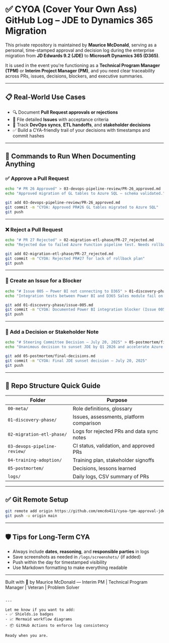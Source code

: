 # ✅ CYOA (Cover Your Own Ass) GitHub Log – JDE to Dynamics 365 Migration

This private repository is maintained by **Maurice McDonald**, serving as a personal, time-stamped approval and decision log during the enterprise migration from **JD Edwards 9.2 (JDE)** to **Microsoft Dynamics 365 (D365)**.

It is used in the event you're functioning as a **Technical Program Manager (TPM)** or **Interim Project Manager (PM)**, and you need clear traceability across PRs, issues, decisions, blockers, and executive summaries.

---

## 📋 Real-World Use Cases

- 🔍 Document **Pull Request approvals or rejections**
- 📌 File detailed **Issues** with acceptance criteria
- 🔁 Track **DevOps syncs**, **ETL handoffs**, and **stakeholder decisions**
- ✅ Build a CYA-friendly trail of your decisions with timestamps and commit hashes

---

## 🔧 Commands to Run When Documenting Anything

### ✅ Approve a Pull Request

```bash
echo "# PR 26 Approved" > 03-devops-pipeline-review/PR-26_approved.md
echo "Approved migration of GL tables to Azure SQL – schema validated." >> 03-devops-pipeline-review/PR-26_approved.md

git add 03-devops-pipeline-review/PR-26_approved.md
git commit -m "CYOA: Approved PR#26 GL tables migrated to Azure SQL"
git push
````

---

### ❌ Reject a Pull Request

```bash
echo "# PR 27 Rejected" > 02-migration-etl-phase/PR-27_rejected.md
echo "Rejected due to failed Azure Function pipeline test. Needs rollback plan." >> 02-migration-etl-phase/PR-27_rejected.md

git add 02-migration-etl-phase/PR-27_rejected.md
git commit -m "CYOA: Rejected PR#27 for lack of rollback plan"
git push
```

---

### 🐛 Create an Issue for a Blocker

```bash
echo "# Issue 005 – Power BI not connecting to D365" > 01-discovery-phase/issue-005.md
echo "Integration tests between Power BI and D365 Sales module fail on auth token renewal." >> 01-discovery-phase/issue-005.md

git add 01-discovery-phase/issue-005.md
git commit -m "CYOA: Documented Power BI integration blocker (Issue 005)"
git push
```

---

### 🧠 Add a Decision or Stakeholder Note

```bash
echo "# Steering Committee Decision – July 20, 2025" > 05-postmortem/final-decisions.md
echo "Unanimous decision to sunset JDE by Q1 2026 and accelerate Azure adoption." >> 05-postmortem/final-decisions.md

git add 05-postmortem/final-decisions.md
git commit -m "CYOA: Final JDE sunset decision – July 20, 2025"
git push
```

---

## 📁 Repo Structure Quick Guide

| Folder                       | Purpose                                   |
| ---------------------------- | ----------------------------------------- |
| `00-meta/`                   | Role definitions, glossary                |
| `01-discovery-phase/`        | Issues, assessments, platform comparison  |
| `02-migration-etl-phase/`    | Logs for rejected PRs and data sync notes |
| `03-devops-pipeline-review/` | CI status, validation, and approved PRs   |
| `04-training-adoption/`      | Training plan, stakeholder signoffs       |
| `05-postmortem/`             | Decisions, lessons learned                |
| `logs/`                      | Daily logs, CSV summary of PRs            |

---

## ✅ Git Remote Setup

```bash
git remote add origin https://github.com/emcdo411/cyoa-tpm-approval-jde-to-d365.git
git push -u origin main
```

---

## 🛡️ Tips for Long-Term CYA

* Always include **dates**, **reasoning**, and **responsible parties** in logs
* Save screenshots as needed in `/logs/screenshots/` (if added)
* Push within the day for timestamped visibility
* Use Markdown formatting to make everything readable

---

Built with 💼 by Maurice McDonald — Interim PM | Technical Program Manager | Veteran | Problem Solver

```

---

Let me know if you want to add:
- ✅ Shields.io badges
- 📈 Mermaid workflow diagrams
- 📦 GitHub Actions to enforce log consistency

Ready when you are.
```
